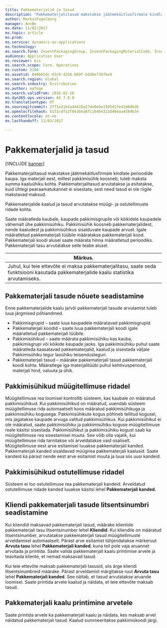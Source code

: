 ```yaml
---
title: Pakkematerjalid ja tasud
description: "Pakkematerjalitasud makstakse jäätmekäitlusfirmale kindlate perioodide kaupa. Iga materjali eest, millest pakkimisühik koosneb, tuleb maksta summa kaaluühiku kohta. Pakkematerjalitasud arvutatakse ja esitatakse, kuid ühtegi pearaamatukannet ei sisestata, sest need tasud ei ole riigile makstavad maksud."
author: MarkusFogelberg
manager: AnnBe
ms.date: 11/02/2017
ms.topic: article
ms.prod: 
ms.service: dynamics-ax-applications
ms.technology: 
ms.search.form: InventPackagingGroup, InventPackagingMaterialCode, InventPackagingMaterialFee, InventPackagingMaterialTrans, InventPackagingMaterialTransPurch, InventPackagingUnit
audience: Application User
ms.reviewer: bis
ms.search.scope: Core, Operations
ms.custom: 2194
ms.assetid: 040b65dc-43c9-4256-b69f-b2d6e736fbe9
ms.search.region: Global
ms.search.industry: Distribution
ms.author: mafoge
ms.search.validFrom: 2016-02-28
ms.dyn365.ops.version: AX 7.0.0
ms.translationtype: HT
ms.sourcegitcommit: 2771a31b5a4d418a27de0ebe1945d1fed2d8d6d6
ms.openlocfilehash: b131cdfa2f0e3b6a8f116464323d49eaa4584634
ms.contentlocale: et-ee
ms.lasthandoff: 11/03/2017

---
```


# <a name="packing-materials-and-fees"></a>Pakkematerjalid ja tasud

[!INCLUDE [banner](../includes/banner.md)]

Pakkematerjalitasud makstakse jäätmekäitlusfirmale kindlate perioodide kaupa. Iga materjali eest, millest pakkimisühik koosneb, tuleb maksta summa kaaluühiku kohta. Pakkematerjalitasud arvutatakse ja esitatakse, kuid ühtegi pearaamatukannet ei sisestata, sest need tasud ei ole riigile makstavad maksud.

Pakkematerjalide kaalud ja tasud arvutatakse müügi- ja ostutellimuste ridade kohta.

Saate määratleda kaubale, kaupade pakkimisgrupile või kõikidele kaupadele vähemalt ühe pakkimisühiku. Pakkimisühik koosneb pakkematerjalidest, nende kaaludest ja pakkimisühikus sisalduvate kaupade arvust. Igale määratletud pakkematerjali tüübile määratakse pakkematerjali kood. Pakkematerjali koodi alusel saate määrata hinna määratletud perioodiks. Pakkematerjali tasu arvutatakse selle teabe alusel.

| **Märkus.**                                                                                                                                             |
|------------------------------------------------------------------------------------------------------------------------------------------------------|
| Juhul, kui teie ettevõte ei maksa pakkematerjalitasu, saate seda funktsiooni kasutada pakkematerjalide kaalu statistika arvutamiseks. |

## <a name="setup-requirements-for-packing-material-fees"></a>Pakkematerjali tasude nõuete seadistamine
Enne pakkematerjalide kaalu ja/või pakkematerjali tasude arvutamist tuleb luua järgmised põhiandmed.

-   Pakkimisgrupid – saate luua kaupadele määratavad pakkimisgrupid.
-   Pakkematerjali koodid – saate luua pakkematerjali koodi igale määratletud pakkematerjali tüübile.
-   Pakkimisühikud – saate määrata pakkimisühiku kas kauba, pakkimisgrupi või kõikide kaupade jaoks. Iga pakkimisühiku puhul saate määratleda kaasatavad pakkematerjalid, kaalud ja sisestada väljale Pakkimisühiku tegur laoühiku teisendusteguri.
-   Pakkematerjali tasud – määrake pakkematerjali tasud pakkematerjali koodi kohta. Määratlege iga materjalitüübi puhul kehtivusperiood, materjali hind, valuuta ja ühik.

## <a name="packing-units-on-sales-order-lines"></a>Pakkimisühikud müügitellimuse ridadel
Müügitellimuse rea loomisel kontrollib süsteem, kas kaubale on määratud pakkimisühikud. Kui pakkimisühikud on määratud, uuendab süsteem müügitellimuse rida automaatselt koos määratud pakkimisühikuga ja pakkimisühiku kogusega. Pakkimisühikute kogus põhineb tellitud kogusel, mis jagatakse kaupade arvuga valitud pakkimisühikus. Kui pakkimisühikut ei ole määratud, saate pakkimisühiku ja pakkimisühiku koguse müügitellimuse reale käsitsi sisestada. Pakkimisühikut ja pakkimisühiku kogust saab ka müügitellimuse rea sisestamisel muuta. See võib olla vajalik, kui müügitellimuse rida tarnitakse või arveldatakse vaid osaliselt. Müügitellimuse eest arve esitamisel luuakse pakkematerjali kanded. Pakkematerjali kanded sisaldavad müügirea pakkematerjali kaalusid. Saate kandeid ka pärast nende eest arve esitamist muuta ja luua siis uusi kandeid.

## <a name="packing-units-on-purchase-order-lines"></a>Pakkimisühikud ostutellimuse ridadel
Süsteem ei loo ostutellimuse rea pakkematerjali kandeid. Arveldatud ostutellimuse ridade kanded luuakse käsitsi lehel **Pakkematerjali kanded**.

## <a name="set-up-customer-packaging-material-fee-license-numbers"></a>Kliendi pakkematerjali tasude litsentsinumbri seadistamine
Kui kliendid maksavad pakkematerjali tasud, määrake klientide pakkematerjali tasu litsentsinumber lehel **Kliendid**. Kui kliendile on määratud litsentsinumber, arvutatakse pakkematerjali tasud müügitellimuste arveldamisel automaatselt. Pärast arve esitamist tühjendatakse märkeruut **Arvuta tasu** lehel **Pakkematerjali kanded**, kuna teil pole vaja aruannet arvutada ja printida. Saate valida pakkematerjali kaalu printimise arvele ja teavitada kliente, et nemad maksavad tasud. 

Kui teie ettevõte maksab pakkematerjali tasusid, siis ärge kliendi litsentsinumbreid määrake. Pärast arveldamist märgitakse ruut **Arvuta tasu** lehel **Pakkematerjali kanded**. See näitab, et tasud arvutatakse aruande loomisel. Saate printida arvele kaalud ja näidata, et teie ettevõte maksab tasud.

## <a name="print-packaging-material-weights-on-invoices"></a>Pakkematerjali kaalu printimine arvetele
Saate printida arvele ka pakkematerjali kaalu ja näidata, kes maksab arvel näidatud pakkematerjali tasud. Kaalud summeeritakse pakkimiskoodi järgi.






